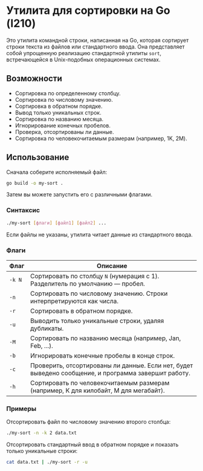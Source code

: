 # Утилита для сортировки на Go (l210)

Это утилита командной строки, написанная на Go, которая сортирует строки текста из файлов или стандартного ввода. Она представляет собой упрощенную реализацию стандартной утилиты `sort`, встречающейся в Unix-подобных операционных системах.

## Возможности

- Сортировка по определенному столбцу.
- Сортировка по числовому значению.
- Сортировка в обратном порядке.
- Вывод только уникальных строк.
- Сортировка по названию месяца.
- Игнорирование конечных пробелов.
- Проверка, отсортированы ли данные.
- Сортировка по человекочитаемым размерам (например, 1K, 2M).

## Использование

Сначала соберите исполняемый файл:

```bash
go build -o my-sort .
```

Затем вы можете запустить его с различными флагами.

### Синтаксис

```bash
./my-sort [флаги] [файл1] [файл2] ...
```

Если файлы не указаны, утилита читает данные из стандартного ввода.

### Флаги

| Флаг | Описание                                                                                                |
|------|---------------------------------------------------------------------------------------------------------|
| `-k N` | Сортировать по столбцу `N` (нумерация с 1). Разделитель по умолчанию — пробел.                          |
| `-n`   | Сортировать по числовому значению. Строки интерпретируются как числа.                                   |
| `-r`   | Сортировать в обратном порядке.                                                                         |
| `-u`   | Выводить только уникальные строки, удаляя дубликаты.                                                    |
| `-M`   | Сортировать по названию месяца (например, Jan, Feb, ...).                                               |
| `-b`   | Игнорировать конечные пробелы в конце строк.                                                            |
| `-c`   | Проверить, отсортированы ли данные. Если нет, будет выведено сообщение, и программа завершит работу.    |
| `-h`   | Сортировать по человекочитаемым размерам (например, К для килобайт, М для мегабайт).                    |

### Примеры

Отсортировать файл по числовому значению второго столбца:
```bash
./my-sort -n -k 2 data.txt
```

Отсортировать стандартный ввод в обратном порядке и показать только уникальные строки:
```bash
cat data.txt | ./my-sort -r -u
